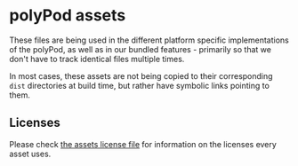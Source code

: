 # polyPod assets

These files are being used in the different platform specific implementations of
the polyPod, as well as in our bundled features - primarily so that we don't
have to track identical files multiple times.

In most cases, these assets are not being copied to their corresponding `dist`
directories at build time, but rather have symbolic links pointing to them.

## Licenses

Please check [the assets license file](../3rd-party-licenses/assets-licenses.txt)
for information on the licenses every asset uses.

